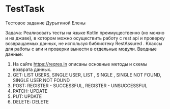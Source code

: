 # TestTask

Тестовое задание Дурыгиной Елены

Задача:
Реализовать тесты на языке Kotlin преимущественно (но можно и на джаве), в котором можно осуществить работу с rest api и проверку возвращаемых данных, не используя библиотеку RestAssured . 
Классы для работы с апи и проверки вынести в отдельные модули.
Вводные данные:
 1. На сайте https://reqres.in описаны основные методы и схемы возврата данных.
 2. GET: LIST USERS, SINGLE USER, LIST <RESOURCE>, SINGLE <RESOURCE>, SINGLE <RESOURCE> NOT FOUND, SINGLE USER NOT FOUND
 3. POST: REGISTER - SUCCESSFUL, REGISTER - UNSUCCESSFUL
 4. PATCH: UPDATE
 5. PUT: UPDATE
 6. DELETE: DELETE

